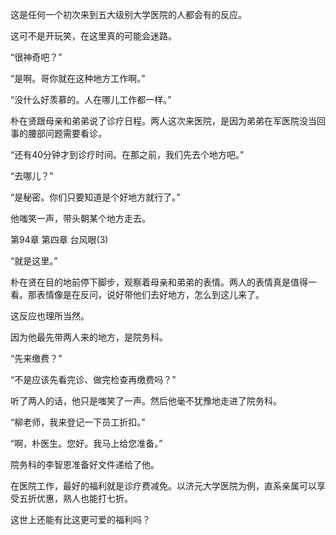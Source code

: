 这是任何一个初次来到五大级别大学医院的人都会有的反应。

这可不是开玩笑，在这里真的可能会迷路。

“很神奇吧？”

“是啊。哥你就在这种地方工作啊。”

“没什么好羡慕的。人在哪儿工作都一样。”

朴在贤跟母亲和弟弟说了诊疗日程。两人这次来医院，是因为弟弟在军医院没当回事的腰部问题需要看诊。

“还有40分钟才到诊疗时间。在那之前，我们先去个地方吧。”

“去哪儿？”

“是秘密。你们只要知道是个好地方就行了。”

他嗤笑一声，带头朝某个地方走去。

第94章 第四章 台风眼(3)

“就是这里。”

朴在贤在目的地前停下脚步，观察着母亲和弟弟的表情。两人的表情真是值得一看。那表情像是在反问，说好带他们去好地方，怎么到这儿来了。

这反应也理所当然。

因为他最先带两人来的地方，是院务科。

“先来缴费？”

“不是应该先看完诊、做完检查再缴费吗？”

听了两人的话，他只是嗤笑了一声。然后他毫不犹豫地走进了院务科。

“柳老师，我来登记一下员工折扣。”

“啊，朴医生。您好。我马上给您准备。”

院务科的李智恩准备好文件递给了他。

在医院工作，最好的福利就是诊疗费减免。以济元大学医院为例，直系亲属可以享受五折优惠，熟人也能打七折。

这世上还能有比这更可爱的福利吗？